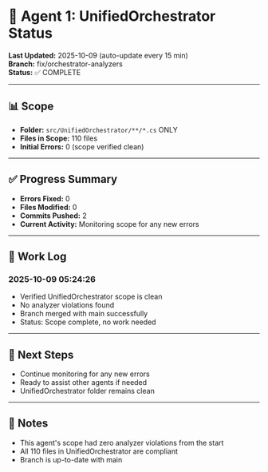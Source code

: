 # 🤖 Agent 1: UnifiedOrchestrator Status

**Last Updated:** 2025-10-09 (auto-update every 15 min)  
**Branch:** fix/orchestrator-analyzers  
**Status:** ✅ COMPLETE

---

## 📊 Scope
- **Folder:** `src/UnifiedOrchestrator/**/*.cs` ONLY
- **Files in Scope:** 110 files
- **Initial Errors:** 0 (scope verified clean)

---

## ✅ Progress Summary
- **Errors Fixed:** 0
- **Files Modified:** 0
- **Commits Pushed:** 2
- **Current Activity:** Monitoring scope for any new errors

---

## 📝 Work Log

### 2025-10-09 05:24:26
- Verified UnifiedOrchestrator scope is clean
- No analyzer violations found
- Branch merged with main successfully
- Status: Scope complete, no work needed

---

## 🎯 Next Steps
- Continue monitoring for any new errors
- Ready to assist other agents if needed
- UnifiedOrchestrator folder remains clean

---

## 📖 Notes
- This agent's scope had zero analyzer violations from the start
- All 110 files in UnifiedOrchestrator are compliant
- Branch is up-to-date with main
